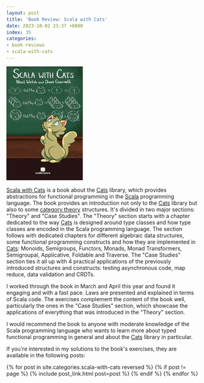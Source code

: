 ```yaml
---
layout: post
title: 'Book Review: Scala with Cats'
date: 2023-10-02 23:37 +0000
index: 35
categories:
- book-reviews
- scala-with-cats
---
```


<img src="/img/scala-with-cats.jpg" class="right-image scaled" />

[Scala with Cats][scala-with-cats] is a book about the [Cats][cats] library,
which provides abstractions for functional programming in the [Scala][scala]
programming language. The book provides an introduction not only to the
[Cats][cats] library but also to some [category theory][category-theory]
structures. It's divided in two major sections: "Theory" and "Case Studies". The
"Theory" section starts with a chapter dedicated to the way [Cats][cats] is
designed around type classes and how type classes are encoded in the Scala
programming language. The section follows with dedicated chapters for different
algebraic data structures, some functional programming constructs and how they
are implemented in [Cats][cats]: Monoids, Semigroups, Functors, Monads, Monad
Transformers, Semigroupal, Applicative, Foldable and Traverse. The "Case
Studies" section ties it all up with 4 practical applications of the previously
introduced structures and constructs: testing asynchronous code, map reduce,
data validation and CRDTs.

I worked through the book in March and April this year and found it engaging and
with a fast pace. Laws are presented and explained in terms of Scala code. The
exercises complement the content of the book well, particularly the ones in the
"Case Studies" section, which showcase the applications of everything that was
introduced in the "Theory" section.

I would recommend the book to anyone with moderate knowledge of the Scala
programming language who wants to learn more about typed functional programming
in general and about the [Cats][cats] library in particular.

If you're interested in my solutions to the book's exercises, they are available
in the following posts:

{% for post in site.categories.scala-with-cats reversed %}
{% if post != page %}
{% include post_link.html post=post %}
{% endif %}
{% endfor %}

[category-theory]: https://en.wikipedia.org/wiki/Category_theory
[cats]: https://typelevel.org/cats/
[scala-with-cats]: https://www.scalawithcats.com/
[scala]: https://scala-lang.org/
